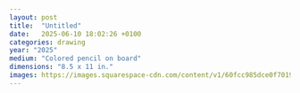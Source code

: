 ```yaml
---
layout: post
title:  "Untitled"
date:   2025-06-10 18:02:26 +0100
categories: drawing
year: "2025"
medium: "Colored pencil on board"
dimensions: "8.5 x 11 in."
images: https://images.squarespace-cdn.com/content/v1/60fcc985dce0f701975ed91d/1718379215197-03U5D934PXABTCJUBTIT/sneakingout.jpg?format=1500w
---
```

